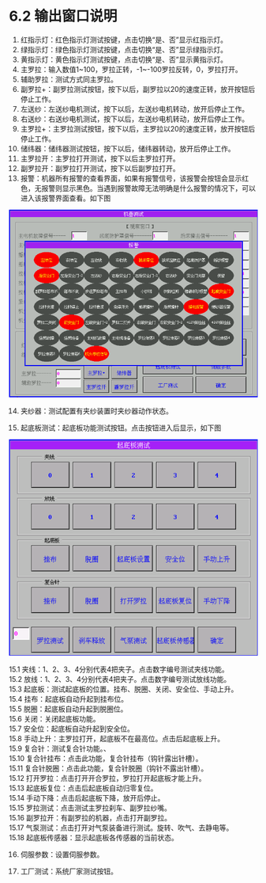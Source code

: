 # 6.2 输出窗口说明

1. 红指示灯：红色指示灯测试按键，点击切换“是、否”显示红指示灯。
2. 绿指示灯：绿色指示灯测试按键，点击切换“是、否”显示绿指示灯。
3. 黄指示灯：黄色指示灯测试按键，点击切换“是、否”显示黄指示灯。
4. 主罗拉：输入数值1~100，罗拉正转，-1~-100罗拉反转，0，罗拉打开。
5. 辅助罗拉：测试方式同主罗拉。
6. 副罗拉+：副罗拉测试按钮，按下以后，副罗拉以20的速度正转，放开按钮后停止工作。
7. 左送纱：左送纱电机测试，按下以后，左送纱电机转动，放开后停止工作。
8. 右送纱：右送纱电机测试，按下以后，左送纱电机转动，放开后停止工作。
9. 主罗拉+：主罗拉测试按钮，按下以后，主罗拉以20的速度正转，放开按钮后停止工作。
10. 储纬器：储纬器测试按钮，按下以后，储纬器转动，放开后停止工作。
11. 主罗拉开：主罗拉打开测试，按下以后主罗拉打开。
12. 副罗拉开：副罗拉打开测试，按下以后副罗拉打开。
13. 报警：机器所有报警的查看界面，如果有报警信号，该报警会按钮会显示红色，无报警则显示黑色。当遇到报警故障无法明确是什么报警的情况下，可以进入该报警界面查看。如下图 

![](../.gitbook/assets/wu-biao-ti%20%286%29.png)

 14. 夹纱器：测试配置有夹纱装置时夹纱器动作状态。

 15. 起底板测试：起底板功能测试按钮。点击按钮进入后显示，如下图

![](../.gitbook/assets/021%20%282%29.png)

15.1 夹线：1、2、3、4分别代表4把夹子。点击数字编号测试夹线功能。  
15.2 放线：1、2、3、4分别代表4把夹子。点击数字编号测试放线功能。  
15.3 起底板：测试起底板的位置。挂布、脱圈、关闭、安全位、手动上升。  
15.4 挂布：起底板自动升起到挂布位。  
15.5 脱圈：起底板自动升起到脱圈位。  
15.6 关闭：关闭起底板功能。  
15.7 安全位：起底板自动升起到安全位。  
15.8 手动上升：主罗拉打开，起底板不在最高位。点击后起底板上升。  
15.9 复合针：测试复合针功能。、  
15.10 复合针挂布：点击此功能，复合针挂布（钩针露出针槽）。  
15.11 复合针脱圈：点击此功能，复合针脱圈（钩针不露出针槽）。  
15.12 打开罗拉：点击打开开合罗拉，罗拉打开起底板才能上升。  
15.13 起底板复位：点击后起底板自动归零复位。  
15.14 手动下降：点击后起底板下降，放开后停止。  
15.15 罗拉测试：点击测试主罗拉刹车、副罗拉纱嘴。  
15.16 副罗拉开：有副罗拉的机器，点击打开副罗拉。  
15.17 气泵测试：点击打开对气泵装备进行测试。旋转、吹气、去静电等。   
15.18 起底板传感器：显示起底板各传感器的当前状态。

16.  伺服参数：设置伺服参数。

17.  工厂测试：系统厂家测试按钮。

